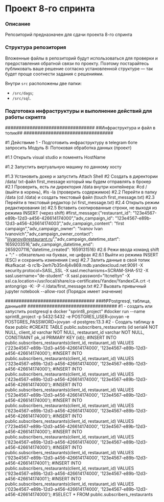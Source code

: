 # Проект 8-го спринта

### Описание
Репозиторий предназначен для сдачи проекта 8-го спринта

### Структура репозитория
Вложенные файлы в репозиторий будут использоваться для проверки и предоставления обратной связи по проекту. Поэтому постарайтесь публиковать ваше решение согласно установленной структуре — так будет проще соотнести задания с решениями.

Внутри `src` расположены две папки:
- `/src/dags`;
- `/src/sql`.


### Подготовка инфраструктуры и выполнение действий для работы скрипта

#################################
##Инфраструктура и файл в топик##
#################################

#1 Действиме 1 - Подготовить инфраструктуру в telegram боте запросить Модуль 8: Потоковая обработка данных (проект)

#1.1 Открыть visual studio и поменять HostName

#1.2 Запустить виртуальную машину по данному хосту

#1.3 Установить докер и запустить Attach Shell
#2 Создать в директории  /data/ txt-файл first_message который мы будем отправлять в брокер
#2.1 Проверить, есть ли директория /data внутри контейнера: 
#cd / (выйти в корень), 
#ls -la (проверить содержимое)
#2.2 Перейти в папку /data (cd /data) и создать текстовый файл (touch first_message.txt) 
#2.3 Перейти в текстовый редактор (vi first_message.txt) 
#2.4 Открыть режим редактирования (e) 
#2.5 Вставить скопированные строки, не выходя из режима INSERT (через shift) 
#first_message:{"restaurant_id": "123e4567-e89b-12d3-a456-426614174000","adv_campaign_id": "123e4567-e89b-12d3-a456-426614174003","adv_campaign_content": "first campaign","adv_campaign_owner": "Ivanov Ivan Ivanovich","adv_campaign_owner_contact": "iiivanov@restaurant.ru","adv_campaign_datetime_start": 1659203516,"adv_campaign_datetime_end": 2659207116,"datetime_created": 1659131516} 
#2.6 Режи ввода команд shift + ":" - обязательно на буквах, не цифрах
#2.6.1 Выйти из режима INSERT (ESC) и сохранить изменения (:wq)
#2.7 Залить данные в свой топик
#kafkacat -b rc1b-2erh7b35n4j4v869.mdb.yandexcloud.net:9091 -X security.protocol=SASL_SSL -X sasl.mechanisms=SCRAM-SHA-512 -X sasl.username="de-student" -X sasl.password="ltcneltyn" -X ssl.ca.location=/usr/local/share/ca-certificates/Yandex/YandexCA.crt -t antongrigo -K: -P -l /data/first_message.txt
#2.7 Вызвать привычный jupyter notebook --allow-root (Порядок имеет значение)

#################################
###№Postgresql, таблица, данные##
#################################
#1 - создать или запустить postgresql в docker "sprint8_project"
#docker run --name sprint8_project -p 5432:5432 -e POSTGRES_USER=jovyan -e POSTGRES_PASSWORD=jovyan -d postgres:13.3
#2 - Создать таблицу в базе public 
#CREATE TABLE public.subscribers_restaurants (id serial4 NOT NULL, client_id varchar NOT NULL, restaurant_id varchar NOT NULL, CONSTRAINT pk_id PRIMARY KEY (id));
#INSERT INTO public.subscribers_restaurants(client_id, restaurant_id) VALUES ('223e4567-e89b-12d3-a456-426614174000', '123e4567-e89b-12d3-a456-426614174000');
#INSERT INTO public.subscribers_restaurants(client_id, restaurant_id) VALUES ('323e4567-e89b-12d3-a456-426614174000', '123e4567-e89b-12d3-a456-426614174000');
#INSERT INTO public.subscribers_restaurants(client_id, restaurant_id) VALUES ('423e4567-e89b-12d3-a456-426614174000', '123e4567-e89b-12d3-a456-426614174000');
#INSERT INTO public.subscribers_restaurants(client_id, restaurant_id) VALUES ('523e4567-e89b-12d3-a456-426614174000', '123e4567-e89b-12d3-a456-426614174000');
#INSERT INTO public.subscribers_restaurants(client_id, restaurant_id) VALUES ('623e4567-e89b-12d3-a456-426614174000', '123e4567-e89b-12d3-a456-426614174000');
#INSERT INTO public.subscribers_restaurants(client_id, restaurant_id) VALUES ('723e4567-e89b-12d3-a456-426614174000', '123e4567-e89b-12d3-a456-426614174000');
#INSERT INTO public.subscribers_restaurants(client_id, restaurant_id) VALUES ('823e4567-e89b-12d3-a456-426614174000', '123e4567-e89b-12d3-a456-426614174000');
#INSERT INTO public.subscribers_restaurants(client_id, restaurant_id) VALUES ('923e4567-e89b-12d3-a456-426614174000', '123e4567-e89b-12d3-a456-426614174001');
#INSERT INTO public.subscribers_restaurants(client_id, restaurant_id) VALUES ('923e4567-e89b-12d3-a456-426614174000', '123e4567-e89b-12d3-a456-426614174001');
#INSERT INTO public.subscribers_restaurants(client_id, restaurant_id) VALUES ('023e4567-e89b-12d3-a456-426614174000', '123e4567-e89b-12d3-a456-426614174000');
#SELECT * FROM public.subscribers_restaurants



